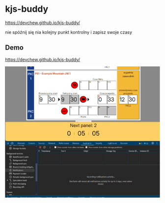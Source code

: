 # kjs-buddy

https://devchew.github.io/kjs-buddy/

nie spóźnij się nia kolejny punkt kontrolny i zapisz swoje czasy

## Demo

https://devchew.github.io/kjs-buddy/

![countdown](./docs/countdown.gif)
